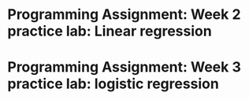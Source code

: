 # Programming Assignment: Week 2 practice lab: Linear regression
# Programming Assignment: Week 3 practice lab: logistic regression

